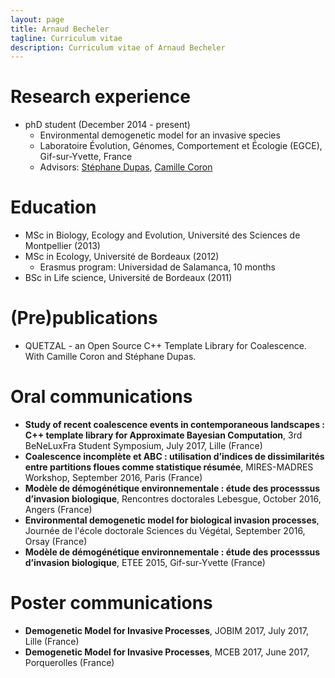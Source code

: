 ```yaml
---
layout: page
title: Arnaud Becheler
tagline: Curriculum vitae
description: Curriculum vitae of Arnaud Becheler
---
```


# Research experience

* phD student (December 2014 - present)
  * Environmental demogenetic model for an invasive species
  * Laboratoire Évolution, Génomes, Comportement et Écologie (EGCE), Gif-sur-Yvette, France
  * Advisors: [Stéphane Dupas](http://www.egce.cnrs-gif.fr/?p=722), [Camille Coron](https://www.math.u-psud.fr/~ccoron/)  

# Education

* MSc in Biology, Ecology and Evolution, Université des Sciences de Montpellier (2013)
* MSc in Ecology, Université de Bordeaux (2012)
  * Erasmus program: Universidad de Salamanca, 10 months
* BSc in Life science, Université de Bordeaux (2011)

# (Pre)publications

* QUETZAL - an Open Source C++ Template Library for Coalescence. With Camille Coron and Stéphane Dupas.

# Oral communications

* **Study of recent coalescence events in contemporaneous landscapes : C++ template library for Approximate Bayesian Computation**, 3rd BeNeLuxFra Student Symposium, July 2017, Lille (France)
* **Coalescence incomplète et ABC : utilisation d’indices de dissimilarités entre partitions floues comme statistique résumée**, MIRES-MADRES Workshop, September 2016, Paris (France)
* **Modèle de démogénétique environnementale : étude des processsus d’invasion biologique**, Rencontres doctorales Lebesgue, October 2016, Angers (France)
* **Environmental demogenetic model for biological invasion processes**, Journée de l'école doctorale Sciences du Végétal, September 2016, Orsay (France)
* **Modèle de démogénétique environnementale : étude des processsus d’invasion biologique**, ETEE 2015, Gif-sur-Yvette (France)

# Poster communications

* **Demogenetic Model for Invasive Processes**, JOBIM 2017, July 2017, Lille (France)
* **Demogenetic Model for Invasive Processes**, MCEB 2017, June 2017, Porquerolles (France)
